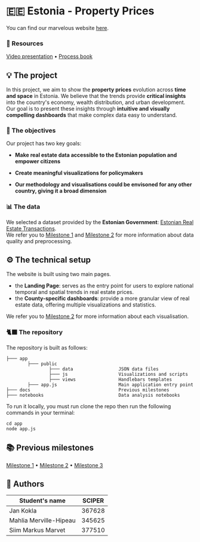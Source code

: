 # 🇪🇪 Estonia - Property Prices
You can find our marvelous website [here](https://suvariik.eu/).

### 📂 Resources
[Video presentation](/docs/milestone_1.md) • [Process book](/docs/milestone_1.md)


## 💡 The project

In this project, we aim to show the **property prices** evolution across **time and space** in Estonia. We believe that the trends provide **critical insights** into the country's economy, wealth distribution, and urban development. Our goal is to present these insights through **intuitive and visually compelling dashboards** that make complex data easy to understand.

### 🎯 The objectives

Our project has two key goals:  

- **Make real estate data accessible to the Estonian population and empower citizens**  

- **Create meaningful visualizations for policymakers**  

- **Our methodology and visualisations could be envisoned for any other country, giving it a broad dimension**
 

### 📊 The data

We selected a dataset provided by the **Estonian Government**: [Estonian Real Estate Transactions](https://www.maaamet.ee/kinnisvara/htraru/FilterUI.aspx).  
We refer you to [Milestone 1](/docs/milestone_1.md) and [Milestone 2](/docs/milestone_2.md) for more information about data quality and preprocessing. 

## ⚙️ The technical setup

The website is built using two main pages.
- the **Landing Page**: serves as the entry point for users to explore national temporal and spatial trends in real estate prices.
- the **County-specific dashboards**: provide a more granular view of real estate data, offering multiple visualizations and statistics.

We refer you to [Milestone 2](/docs/milestone_2.md) for more information about each visualisation.  

### 🐈‍⬛ The repository

The repository is built as follows:
```
├─── app   
        ├─── public                                      
                ├─── data                 JSON data files
                ├─── js                   Visualizations and scripts
                ├─── views                Handlebars templates
        ├─── app.js                       Main application entry point                
├─── docs                                 Previous milestones
├─── notebooks                            Data analysis notebooks
```
To run it locally, you must run clone the repo then run the following commands in your terminal:
```
cd app
node app.js
```

## 📚 Previous milestones

[Milestone 1](/docs/milestone_1.md) • [Milestone 2](/docs/milestone_2.md) • [Milestone 3](#milestone-3)

## 🤝 Authors

| Student's name             | SCIPER |
| -------------------------- | ------ |
| Jan Kokla                  | 367628 |
| Mahlia Merville-Hipeau     | 345625 |
| Siim Markus Marvet         | 377510 |